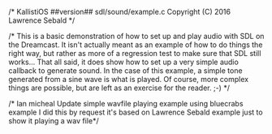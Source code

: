 /* KallistiOS ##version##
   sdl/sound/example.c
   Copyright (C) 2016 Lawrence Sebald
*/

/* This is a basic demonstration of how to set up and play audio with SDL on the
   Dreamcast. It isn't actually meant as an example of how to do things the
   right way, but rather as more of a regression test to make sure that SDL
   still works...
   That all said, it does show how to set up a very simple audio callback to
   generate sound. In the case of this example, a simple tone generated from a
   sine wave is what is played. Of course, more complex things are possible, but
   are left as an exercise for the reader. ;-)
*/

/*  Ian micheal Update simple wavfile playing example using bluecrabs example 
I did this by request it's based on Lawrence Sebald example just to show it playing a wav file*/
